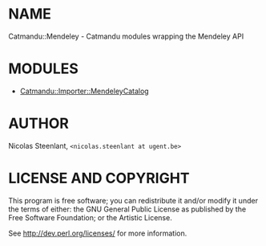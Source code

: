 # NAME

Catmandu::Mendeley - Catmandu modules wrapping the Mendeley API

# MODULES

- [Catmandu::Importer::MendeleyCatalog](https://metacpan.org/pod/Catmandu::Importer::MendeleyCatalog)

# AUTHOR

Nicolas Steenlant, `<nicolas.steenlant at ugent.be>`

# LICENSE AND COPYRIGHT

This program is free software; you can redistribute it and/or modify it
under the terms of either: the GNU General Public License as published
by the Free Software Foundation; or the Artistic License.

See http://dev.perl.org/licenses/ for more information.
